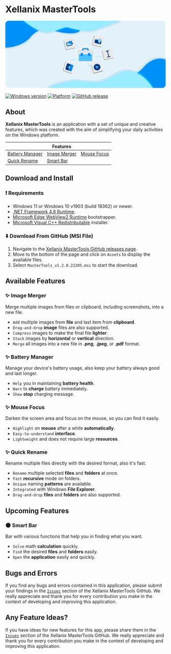 # Xellanix MasterTools
![Hero image for Xellanix MasterTools](HeroImage.png)

[![Windows version](https://badgen.net/badge/icon/windows%2011%20or%2010%20(v1903%20or%20newer)?icon=windows&label)](https://microsoft.com/windows/)
[![Platform](https://img.shields.io/badge/platform-64bit-blue)]()
[![GitHub release](https://img.shields.io/github/release/xellanix/mastertools.svg)](https://gitHub.com/xellanix/mastertools/releases/)

## About
**Xellanix MasterTools** is an application with a set of unique and creative features, which was created with the aim of simplifying your daily activities on the Windows platform.

|               |    Features    |               |
| ------------- | -------------- | ------------- |
| [Battery Manager](https://github.com/xellanix/mastertools#sparkles-battery-manager) | [Image Merger](https://github.com/xellanix/mastertools#sparkles-image-merger) | [Mouse Focus](https://github.com/xellanix/mastertools#sparkles-mouse-focus) |
| [Quick Rename](https://github.com/xellanix/mastertools#sparkles-quick-rename) | [Smart Bar](https://github.com/xellanix/mastertools#new_moon-smart-bar) |  |

## Download and Install
### :exclamation: Requirements
- Windows 11 or Windows 10 v1903 (build 18362) or newer.
- [.NET Framework 4.8 Runtime](https://dotnet.microsoft.com/en-us/download/dotnet-framework/net48).
- [Microsoft Edge WebView2 Runtime](https://go.microsoft.com/fwlink/p/?LinkId=2124703) bootstrapper.
- [Microsoft Visual C++ Redistributable](https://docs.microsoft.com/cpp/windows/latest-supported-vc-redist?view=msvc-170#visual-studio-2015-2017-2019-and-2022) installer.
### :arrow_down: Download From GitHub (MSI File)
1. Navigate to the [Xellanix MasterTools GitHub releases page](https://github.com/xellanix/mastertools/releases/tag/v1.2.0.22205).
2. Move to the bottom of the page and click on `Assets` to display the available files.
3. Select `MasterTools_v1.2.0.22205.msi` to start the download. 

## Available Features
### :sparkles: Image Merger
Merge multiple images from files or clipboard, including screenshots, into a new file.
- `Add` multiple images from **file** and last item from **clipboard**.
- `Drag-and-drop` **image** files are also supported.
- `Compress` images to make the final file **lighter**.
- `Stack` images by **horizontal** or **vertical** direction.
- `Merge` all images into a new file in **.png**, **.jpeg**, or **.pdf** format.

### :sparkles: Battery Manager
Manage your device's battery usage, also keep your battery always good and last longer.
- `Help` you in maintaining **battery health**.
- `Warn` to **charge** battery immediately.
- `Show` **stop** charging message.

### :sparkles: Mouse Focus
Darken the screen area and focus on the mouse, so you can find it easily.
- `Highlight` on **mouse** after a while **automatically**.
- `Easy-to-understand` **interface**.
- `Lightweight` and does not require large **resources**.

### :sparkles: Quick Rename
Rename multiple files directly with the desired format, also it's fast.
- `Rename` multiple selected **files** and **folders** at once.
- `Fast` **recursive** mode on folders.
- `Unique` naming **patterns** are available.
- `Integrated` with Windows **File Explorer**.
- `Drag-and-drop` **files** and **folders** are also supported.

## Upcoming Features
### :new_moon: Smart Bar
Bar with various functions that help you in finding what you want.
- `Solve` math **calculation** quickly.
- `Find` the desired **files** and **folders** easily.
- `Open` the **application** easily and quickly.

## Bugs and Errors
If you find any bugs and errors contained in this application, please submit your findings in the [`Issues`](https://github.com/xellanix/mastertools/issues) section of the Xellanix MasterTools GitHub. We really appreciate and thank you for every contribution you make in the context of developing and improving this application.

## Any Feature Ideas?
If you have ideas for new features for this app, please share them in the [`Issues`](https://github.com/xellanix/mastertools/issues) section of the Xellanix MasterTools GitHub. We really appreciate and thank you for every contribution you make in the context of developing and improving this application.
